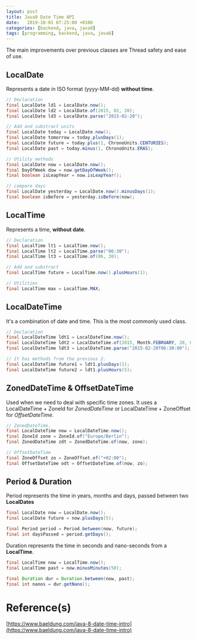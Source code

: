 ```yaml
---
layout: post
title: Java8 Date Time API
date:   2019-10-01 07:25:00 +0100
categories: [backend, java, java8]
tags: [programming, backend, java, java8]
---
```

The main improvements over previous classes are Thread safety and ease of use.  

## LocalDate  
Represents a date in ISO format (yyyy-MM-dd) **without time**.

~~~ java
// Declaration
final LocalDate ld1 = LocalDate.now();
final LocalDate ld2 = LocalDate.of(2015, 02, 20);
final LocalDate ld3 = LocalDate.parse("2015-02-20");
~~~

<!--more-->

~~~ java
// Add and substract units  
final LocalDate today = LocalDate.now();
final LocalDate tomorrow = today.plusDays(1);
final LocalDate future = today.plus(1, ChronoUnits.CENTURIES);  
final LocalDate past = today.minus(1, ChronoUnits.ERAS);

// Utility methods
final LocalDate now = LocalDate.now();
final DayOfWeek dow = now.getDayOfWeek();
final boolean isLeapYear = now.isLeapYear();

// compare days
final LocalDate yesterday = LocalDate.now().minusDays(1);
final boolean isBefore = yesterday.isBefore(now);
~~~

## LocalTime  
Represents a time, **without date**.

~~~ java
// Declaration
final LocalTime lt1 = LocalTime.now();
final LocalTime lt2 = LocalTime.parse("06:30");
final LocalTime lt3 = LocalTime.of(06, 30);

// Add and substract  
final LocalTime future = LocalTime.now().plusHours(1);

// Utilities
final LocalTime max = LocalTime.MAX;
~~~

## LocalDateTime  
It's a combination of date and time. This is the most commonly used class.

~~~ java
// Declaration
final LocalDateTime ldt1 = LocalDateTime.now();
final LocalDateTime ldt2 = LocalDateTime.of(2015, Month.FEBRUARY, 20, 06, 30);
final LocalDateTime ldt3 = LocalDateTime.parse("2015-02-20T06:30:00");

// It has methods from the previous 2.
final LocalDateTime future1 = ldt1.plusDays(1);
final LocalDateTime future2 = ldt1.plusHours(5);
~~~

## ZonedDateTime & OffsetDateTime
Used when we need to deal with specific time zones. It uses a LocalDateTime + ZoneId for _ZonedDateTime_ or LocalDateTime + ZoneOffset for _OffsetDateTime_.

~~~ java
// ZonedDateTime.
final LocalDateTime now = LocalDateTime.now();
final ZoneId zone = ZoneId.of("Europe/Berlin");
final ZonedDateTime zdt = ZonedDateTime.of(now, zone);

// OffsetDateTime
final ZoneOffset zo = ZoneOffset.of("+02:00");
final OffsetDateTime odt = OffsetDateTime.of(now, zo);
~~~

## Period & Duration
Period represents the time in years, months and days, passed between two **LocalDates**  

~~~ java
final LocalDate now = LocalDate.now();
final LocalDate future = now.plusDays(5);  

final Period period = Period.between(now, future);
final int daysPassed = period.getDays();
~~~

Duration represents the time in seconds and nano-seconds from a **LocalTime**.  

~~~ java
final LocalTime now = LocalTime.now();
final LocalTime past = now.minusMinutes(50);

final Duration dur = Duration.between(now, past);
final int nanos = dur.getNano();
~~~
# Reference(s)
[https://www.baeldung.com/java-8-date-time-intro](https://www.baeldung.com/java-8-date-time-intro)
